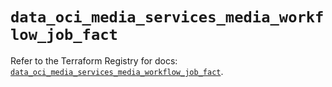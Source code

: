 # `data_oci_media_services_media_workflow_job_fact`

Refer to the Terraform Registry for docs: [`data_oci_media_services_media_workflow_job_fact`](https://registry.terraform.io/providers/hashicorp/oci/7.19.0/docs/data-sources/media_services_media_workflow_job_fact).
